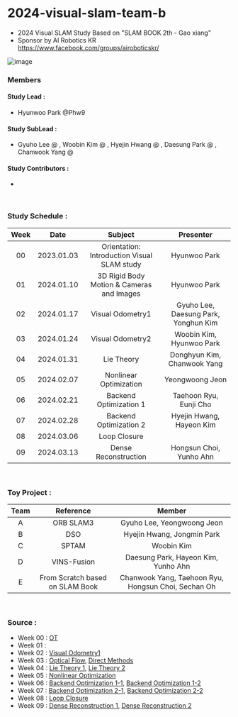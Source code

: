 # 2024-visual-slam-team-b
- 2024 Visual SLAM Study Based on "SLAM BOOK 2th - Gao xiang"
- Sponsor by AI Robotics KR https://www.facebook.com/groups/airoboticskr/

![image](https://user-images.githubusercontent.com/10994112/93724065-e31f1d00-fbde-11ea-8f08-ccb9d834cb42.png)

### Members
#### Study Lead : 
 - Hyunwoo Park @Phw9 
#### Study SubLead :
 - Gyuho Lee @ , Woobin Kim @ , Hyejin Hwang @ , Daesung Park @ , Chanwook Yang @

#### Study Contributors :
 - 

</br>

### Study Schedule :
|  Week   |    Date    |                    Subject                    |             Presenter             |
| :--: | :--------: | :-----------------------------------------------: | :----------------------------: |
| 00 | 2023.01.03 |     Orientation: Introduction Visual SLAM study     |         Hyunwoo Park           |
| 01 | 2024.01.10 |        3D Rigid Body Motion & Cameras and Images    |         Hyunwoo Park           |
| 02 | 2024.01.17 |       Visual Odometry1          |     Gyuho Lee, Daesung Park, Yonghun Kim         |
| 03 | 2024.01.24 |       Visual Odometry2          |     Woobin Kim, Hyunwoo Park        |
| 04 | 2024.01.31 |      Lie Theory                 |     Donghyun Kim, Chanwook Yang     |
| 05 | 2024.02.07 |      Nonlinear Optimization     |            Yeongwoong Jeon          |
| 06 | 2024.02.21 |      Backend Optimization 1     |     Taehoon Ryu, Eunji Cho          |
| 07 | 2024.02.28 |      Backend Optimization 2     |     Hyejin Hwang, Hayeon Kim        |
| 08 | 2024.03.06 |      Loop Closure               |                        |
| 09 | 2024.03.13 |      Dense Reconstruction       |      Hongsun Choi, Yunho Ahn        |

</br>

### Toy Project : 
|  Team   |                    Reference                    |             Member             |
| :--: |  :-----------------------------------------------: | :----------------------------: |
| A |      ORB SLAM3     |         Gyuho Lee, Yeongwoong Jeon            |
| B |      DSO      |         Hyejin Hwang, Jongmin Park           |
| C |      SPTAM     |         Woobin Kim           |
| D |      VINS-Fusion     |    Daesung Park, Hayeon Kim, Yunho Ahn     |
| E | From Scratch based on SLAM Book | Chanwook Yang, Taehoon Ryu, Hongsun Choi, Sechan Oh |
</br>

### Source :
- Week 00 : [OT](https://drive.google.com/file/d/12GVonTtN2V3nwlWcwI9yH0BO5n3UcWTq/view?usp=sharing)
- Week 01 :
- Week 02 : [Visual Odometry1](https://drive.google.com/file/d/1OxC031YWEPCOOt8kqoZ_XSmpvRusKEoF/view?usp=sharing)
- Week 03 : [Optical Flow](https://drive.google.com/file/d/1xBfjDCraVZuvGe7qCUy5yeXJd_vFFb2a/view?usp=sharing), [Direct Methods](https://drive.google.com/file/d/1VOey1Ba5x4SsYZb8GCrMVO-1E4Kll3GZ/view?usp=sharing)
- Week 04 : [Lie Theory 1](https://drive.google.com/file/d/17KFZJtb5ioAkDJAwXdjd4EY-ymSVjHEe/view?usp=sharing), [Lie Theory 2](https://drive.google.com/file/d/1tu4fTchRcGyADSZRurW3DhnR0als2_eP/view?usp=sharing)
- Week 05 : [Nonlinear Optimization](https://drive.google.com/file/d/10UKx6MsThO69Y_d19tFjR5eXkXbjakuY/view?usp=sharing)
- Week 06 : [Backend Optimization 1-1](https://drive.google.com/file/d/1Vr-8r9axops7XkoSO5Glae1reyIt_KpU/view?usp=sharing), [Backend Optimization 1-2](https://drive.google.com/file/d/1pq5rjnnKmpgjhusGeazMEGJ374G-GNIh/view?usp=sharing)
- Week 07 : [Backend Optimization 2-1](https://drive.google.com/file/d/1p3YkcTJR9YG6zlY_IGtvcmtFaXEj3iix/view?usp=sharing), [Backend Optimization 2-2](https://drive.google.com/file/d/1NZQu-4Qw0mHjEEF_mlzqh0JuZ12UHAcf/view?usp=sharing)
- Week 08 : [Loop Closure]()
- Week 09 : [Dense Reconstruction 1](), [Dense Reconstruction 2]()
  
